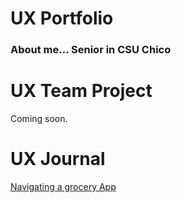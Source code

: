 # UX Portfolio

### About me... Senior in CSU Chico

# UX Team Project

Coming soon.

# UX Journal

[Navigating a grocery App](./j01/Journal.md)
